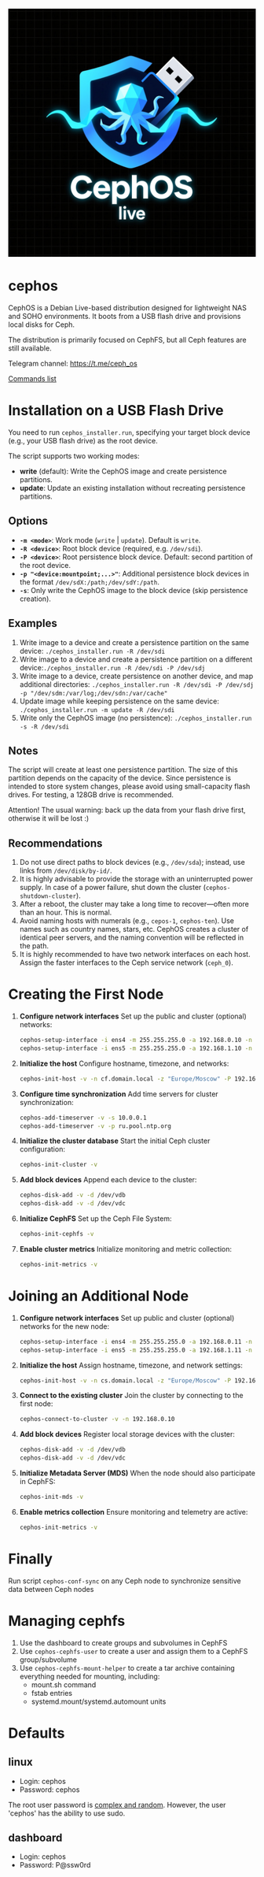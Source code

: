 ![CephOS logo](logo.png)

# cephos
CephOS is a Debian Live-based distribution designed for lightweight NAS and SOHO environments.
It boots from a USB flash drive and provisions local disks for Ceph.

The distribution is primarily focused on CephFS, but all Ceph features are still available.

Telegram channel: https://t.me/ceph_os

[Commands list](COMMAND_LIST.md)

# Installation on a USB Flash Drive
You need to run `cephos_installer.run`, specifying your target block device (e.g., your USB flash drive) as the root device.

The script supports two working modes:
- **write** (default): Write the CephOS image and create persistence partitions.
- **update**: Update an existing installation without recreating persistence partitions.

## Options
- **`-m <mode>`**: Work mode (`write` | `update`). Default is `write`.
- **`-R <device>`**: Root block device (required, e.g. `/dev/sdi`).
- **`-P <device>`**: Root persistence block device. Default: second partition of the root device.
- **`-p "<device:mountpoint;...>"`**: Additional persistence block devices in the format `/dev/sdX:/path;/dev/sdY:/path`.
- **`-s`**: Only write the CephOS image to the block device (skip persistence creation).

## Examples
1. Write image to a device and create a persistence partition on the same device: `./cephos_installer.run -R /dev/sdi`
1. Write image to a device and create a persistence partition on a different device:`./cephos_installer.run -R /dev/sdi -P /dev/sdj`
1. Write image to a device, create persistence on another device, and map additional directories: `./cephos_installer.run -R /dev/sdi -P /dev/sdj -p "/dev/sdm:/var/log;/dev/sdn:/var/cache"`
1. Update image while keeping persistence on the same device: `./cephos_installer.run -m update -R /dev/sdi`
1. Write only the CephOS image (no persistence): `./cephos_installer.run -s -R /dev/sdi`

## Notes
The script will create at least one persistence partition. The size of this partition depends on the capacity of the device. Since persistence is intended to store system changes, please avoid using small-capacity flash drives. For testing, a 128GB drive is recommended.

Attention! The usual warning: back up the data from your flash drive first, otherwise it will be lost :)

## Recommendations
1. Do not use direct paths to block devices (e.g., `/dev/sda`); instead, use links from `/dev/disk/by-id/`.
1. It is highly advisable to provide the storage with an uninterrupted power supply. In case of a power failure, shut down the cluster (`cephos-shutdown-cluster`).
1. After a reboot, the cluster may take a long time to recover—often more than an hour. This is normal.
1. Avoid naming hosts with numerals (e.g., `cepos-1`, `cephos-ten`). Use names such as country names, stars, etc. CephOS creates a cluster of identical peer servers, and the naming convention will be reflected in the path.
1. It is highly recommended to have two network interfaces on each host. Assign the faster interfaces to the Ceph service network (`ceph_0`).

# Creating the First Node

1. **Configure network interfaces**
   Set up the public and cluster (optional) networks:
   ```bash
   cephos-setup-interface -i ens4 -m 255.255.255.0 -a 192.168.0.10 -n public_0
   cephos-setup-interface -i ens5 -m 255.255.255.0 -a 192.168.1.10 -n ceph_0
   ```

1. **Initialize the host**
   Configure hostname, timezone, and networks:
   ```bash
   cephos-init-host -v -n cf.domain.local -z "Europe/Moscow" -P 192.168.0.0/24 -C 192.168.1.0/24 -p 192.168.0.10 -c 192.168.1.10
   ```

1. **Configure time synchronization**
   Add time servers for cluster synchronization:
   ```bash
   cephos-add-timeserver -v -s 10.0.0.1
   cephos-add-timeserver -v -p ru.pool.ntp.org
   ```

1. **Initialize the cluster database**
   Start the initial Ceph cluster configuration:
   ```bash
   cephos-init-cluster -v
   ```

1. **Add block devices**
   Append each device to the cluster:
   ```bash
   cephos-disk-add -v -d /dev/vdb
   cephos-disk-add -v -d /dev/vdc
   ```

1. **Initialize CephFS**
   Set up the Ceph File System:
   ```bash
   cephos-init-cephfs -v
   ```

1. **Enable cluster metrics**
   Initialize monitoring and metric collection:
   ```bash
   cephos-init-metrics -v
   ```

# Joining an Additional Node

1. **Configure network interfaces**
   Set up public and cluster (optional) networks for the new node:
   ```bash
   cephos-setup-interface -i ens4 -m 255.255.255.0 -a 192.168.0.11 -n public_0
   cephos-setup-interface -i ens5 -m 255.255.255.0 -a 192.168.1.11 -n ceph_0
   ```

1. **Initialize the host**
   Assign hostname, timezone, and network settings:
   ```bash
   cephos-init-host -v -n cs.domain.local -z "Europe/Moscow" -P 192.168.0.0/24 -C 192.168.1.0/24 -p 192.168.0.11 -c 192.168.1.11
   ```

1. **Connect to the existing cluster**
   Join the cluster by connecting to the first node:
   ```bash
   cephos-connect-to-cluster -v -n 192.168.0.10
   ```

1. **Add block devices**
   Register local storage devices with the cluster:
   ```bash
   cephos-disk-add -v -d /dev/vdb
   cephos-disk-add -v -d /dev/vdc
   ```

1. **Initialize Metadata Server (MDS)**
   When the node should also participate in CephFS:
   ```bash
   cephos-init-mds -v
   ```

1. **Enable metrics collection**
   Ensure monitoring and telemetry are active:
   ```bash
   cephos-init-metrics -v
   ```

# Finally
Run script `cephos-conf-sync` on any Ceph node to synchronize sensitive data between Ceph nodes

# Managing cephfs
1. Use the dashboard to create groups and subvolumes in CephFS
2. Use `cephos-cephfs-user` to create a user and assign them to a CephFS group/subvolume
3. Use `cephos-cephfs-mount-helper` to create a tar archive containing everything needed for mounting, including:
   - mount.sh command
   - fstab entries
   - systemd.mount/systemd.automount units

# Defaults
## linux
- Login: cephos
- Password: cephos

The root user password is [complex and random](live_build_config/includes.chroot_after_packages/lib/live/config/0200-passwd). However, the user 'cephos' has the ability to use sudo.

## dashboard
- Login: cephos
- Password: P@ssw0rd
